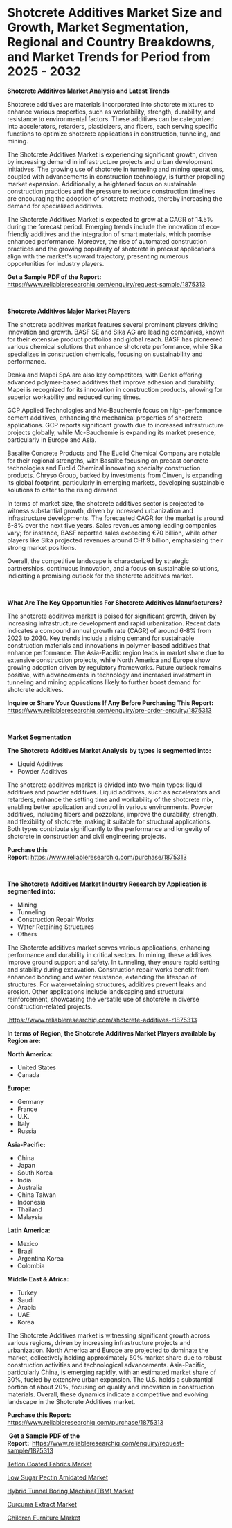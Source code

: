 <p><h1>Shotcrete Additives Market Size and Growth, Market Segmentation, Regional and Country Breakdowns, and Market Trends for Period from 2025 -  2032</h1></p><p><strong>Shotcrete Additives Market Analysis and Latest Trends</strong></p>
<p><p>Shotcrete additives are materials incorporated into shotcrete mixtures to enhance various properties, such as workability, strength, durability, and resistance to environmental factors. These additives can be categorized into accelerators, retarders, plasticizers, and fibers, each serving specific functions to optimize shotcrete applications in construction, tunneling, and mining.</p><p>The Shotcrete Additives Market is experiencing significant growth, driven by increasing demand in infrastructure projects and urban development initiatives. The growing use of shotcrete in tunneling and mining operations, coupled with advancements in construction technology, is further propelling market expansion. Additionally, a heightened focus on sustainable construction practices and the pressure to reduce construction timelines are encouraging the adoption of shotcrete methods, thereby increasing the demand for specialized additives.</p><p>The Shotcrete Additives Market is expected to grow at a CAGR of 14.5% during the forecast period. Emerging trends include the innovation of eco-friendly additives and the integration of smart materials, which promise enhanced performance. Moreover, the rise of automated construction practices and the growing popularity of shotcrete in precast applications align with the market's upward trajectory, presenting numerous opportunities for industry players.</p></p>
<p><strong>Get a Sample PDF of the Report:&nbsp;</strong> <a href="https://www.reliableresearchiq.com/enquiry/request-sample/1875313?utm_campaign=1876&utm_medium=2&utm_source=Github&utm_content=ia&utm_term=31012025&utm_id=shotcrete-additives">https://www.reliableresearchiq.com/enquiry/request-sample/1875313</a></p>
<p>&nbsp;</p>
<p><strong>Shotcrete Additives Major Market Players</strong></p>
<p><p>The shotcrete additives market features several prominent players driving innovation and growth. BASF SE and Sika AG are leading companies, known for their extensive product portfolios and global reach. BASF has pioneered various chemical solutions that enhance shotcrete performance, while Sika specializes in construction chemicals, focusing on sustainability and performance.</p><p>Denka and Mapei SpA are also key competitors, with Denka offering advanced polymer-based additives that improve adhesion and durability. Mapei is recognized for its innovation in construction products, allowing for superior workability and reduced curing times.</p><p>GCP Applied Technologies and Mc-Bauchemie focus on high-performance cement additives, enhancing the mechanical properties of shotcrete applications. GCP reports significant growth due to increased infrastructure projects globally, while Mc-Bauchemie is expanding its market presence, particularly in Europe and Asia.</p><p>Basalite Concrete Products and The Euclid Chemical Company are notable for their regional strengths, with Basalite focusing on precast concrete technologies and Euclid Chemical innovating specialty construction products. Chryso Group, backed by investments from Cinven, is expanding its global footprint, particularly in emerging markets, developing sustainable solutions to cater to the rising demand.</p><p>In terms of market size, the shotcrete additives sector is projected to witness substantial growth, driven by increased urbanization and infrastructure developments. The forecasted CAGR for the market is around 6-8% over the next five years. Sales revenues among leading companies vary; for instance, BASF reported sales exceeding €70 billion, while other players like Sika projected revenues around CHf 9 billion, emphasizing their strong market positions.</p><p>Overall, the competitive landscape is characterized by strategic partnerships, continuous innovation, and a focus on sustainable solutions, indicating a promising outlook for the shotcrete additives market.</p></p>
<p>&nbsp;</p>
<p><strong>What Are The Key Opportunities For Shotcrete Additives Manufacturers?</strong></p>
<p><p>The shotcrete additives market is poised for significant growth, driven by increasing infrastructure development and rapid urbanization. Recent data indicates a compound annual growth rate (CAGR) of around 6-8% from 2023 to 2030. Key trends include a rising demand for sustainable construction materials and innovations in polymer-based additives that enhance performance. The Asia-Pacific region leads in market share due to extensive construction projects, while North America and Europe show growing adoption driven by regulatory frameworks. Future outlook remains positive, with advancements in technology and increased investment in tunneling and mining applications likely to further boost demand for shotcrete additives.</p></p>
<p><strong>Inquire or Share Your Questions If Any Before Purchasing This Report:</strong> <a href="https://www.reliableresearchiq.com/enquiry/pre-order-enquiry/1875313?utm_campaign=1876&utm_medium=2&utm_source=Github&utm_content=ia&utm_term=31012025&utm_id=shotcrete-additives">https://www.reliableresearchiq.com/enquiry/pre-order-enquiry/1875313</a></p>
<p>&nbsp;</p>
<p><strong>Market Segmentation</strong></p>
<p><strong>The Shotcrete Additives Market Analysis by types is segmented into:</strong></p>
<p><ul><li>Liquid Additives</li><li>Powder Additives</li></ul></p>
<p><p>The shotcrete additives market is divided into two main types: liquid additives and powder additives. Liquid additives, such as accelerators and retarders, enhance the setting time and workability of the shotcrete mix, enabling better application and control in various environments. Powder additives, including fibers and pozzolans, improve the durability, strength, and flexibility of shotcrete, making it suitable for structural applications. Both types contribute significantly to the performance and longevity of shotcrete in construction and civil engineering projects.</p></p>
<p><strong>Purchase this Report:&nbsp;</strong><a href="https://www.reliableresearchiq.com/purchase/1875313?utm_campaign=1876&utm_medium=2&utm_source=Github&utm_content=ia&utm_term=31012025&utm_id=shotcrete-additives">https://www.reliableresearchiq.com/purchase/1875313</a></p>
<p>&nbsp;</p>
<p><strong>The Shotcrete Additives Market Industry Research by Application is segmented into:</strong></p>
<p><ul><li>Mining</li><li>Tunneling</li><li>Construction Repair Works</li><li>Water Retaining Structures</li><li>Others</li></ul></p>
<p><p>The Shotcrete additives market serves various applications, enhancing performance and durability in critical sectors. In mining, these additives improve ground support and safety. In tunneling, they ensure rapid setting and stability during excavation. Construction repair works benefit from enhanced bonding and water resistance, extending the lifespan of structures. For water-retaining structures, additives prevent leaks and erosion. Other applications include landscaping and structural reinforcement, showcasing the versatile use of shotcrete in diverse construction-related projects.</p></p>
<p><a href="https://www.reliableresearchiq.com/shotcrete-additives-r1875313?utm_campaign=1876&utm_medium=2&utm_source=Github&utm_content=ia&utm_term=31012025&utm_id=shotcrete-additives">&nbsp;https://www.reliableresearchiq.com/shotcrete-additives-r1875313</a></p>
<p><strong>In terms of Region, the Shotcrete Additives Market Players available by Region are:</strong></p>
<p>
    <p> <strong> North America: </strong>
        <ul>
            <li>United States</li>
            <li>Canada</li>
        </ul>
        </p> 
    <p> <strong> Europe: </strong>
        <ul>
            <li>Germany</li>
            <li>France</li>
            <li>U.K.</li>
            <li>Italy</li>
            <li>Russia</li>
        </ul>
        </p> 
    <p> <strong> Asia-Pacific: </strong>
        <ul>
            <li>China</li>
            <li>Japan</li>
            <li>South Korea</li>
            <li>India</li>
            <li>Australia</li>
            <li>China Taiwan</li>
            <li>Indonesia</li>
            <li>Thailand</li>
            <li>Malaysia</li>
        </ul>
        </p> 
    <p> <strong> Latin America: </strong>
        <ul>
            <li>Mexico</li>
            <li>Brazil</li>
            <li>Argentina Korea</li>
            <li>Colombia</li>
        </ul>
        </p> 
    <p> <strong> Middle East & Africa: </strong>
        <ul>
            <li>Turkey</li>
            <li>Saudi</li>
            <li>Arabia</li>
            <li>UAE</li>
            <li>Korea</li>
        </ul>
    </p>
    </p>
<p><p>The Shotcrete Additives market is witnessing significant growth across various regions, driven by increasing infrastructure projects and urbanization. North America and Europe are projected to dominate the market, collectively holding approximately 50% market share due to robust construction activities and technological advancements. Asia-Pacific, particularly China, is emerging rapidly, with an estimated market share of 30%, fueled by extensive urban expansion. The U.S. holds a substantial portion of about 20%, focusing on quality and innovation in construction materials. Overall, these dynamics indicate a competitive and evolving landscape in the Shotcrete Additives market.</p></p>
<p><strong>Purchase this Report: </strong><a href="https://www.reliableresearchiq.com/purchase/1875313?utm_campaign=1876&utm_medium=2&utm_source=Github&utm_content=ia&utm_term=31012025&utm_id=shotcrete-additives">https://www.reliableresearchiq.com/purchase/1875313</a></p>
<p>&nbsp;<strong>Get a Sample PDF of the Report:&nbsp;&nbsp;</strong><a href="https://www.reliableresearchiq.com/enquiry/request-sample/1875313?utm_campaign=1876&utm_medium=2&utm_source=Github&utm_content=ia&utm_term=31012025&utm_id=shotcrete-additives">https://www.reliableresearchiq.com/enquiry/request-sample/1875313</a></p>
<p><strong></strong></p>
<p><p><a href="https://github.com/birbamanan03/Market-Research-Report-List-1/blob/main/teflon-coated-fabrics-market.md?utm_campaign=1876&utm_medium=2&utm_source=Github&utm_content=ia&utm_term=31012025&utm_id=shotcrete-additives">Teflon Coated Fabrics Market</a></p><p><a href="https://www.linkedin.com/pulse/low-sugar-pectin-amidated-market-size-share-analysis-2025-2032-0ztrc?utm_campaign=1876&utm_medium=2&utm_source=Github&utm_content=ia&utm_term=31012025&utm_id=shotcrete-additives">Low Sugar Pectin Amidated Market</a></p><p><a href="https://www.linkedin.com/pulse/global-hybrid-tunnel-boring-machinetbm-market-size-2025-p5uef?utm_campaign=1876&utm_medium=2&utm_source=Github&utm_content=ia&utm_term=31012025&utm_id=shotcrete-additives">Hybrid Tunnel Boring Machine(TBM) Market</a></p><p><a href="https://github.com/abedlagagica4/Market-Research-Report-List-1/blob/main/curcuma-extract-market.md?utm_campaign=1876&utm_medium=2&utm_source=Github&utm_content=ia&utm_term=31012025&utm_id=shotcrete-additives">Curcuma Extract Market</a></p><p><a href="https://www.linkedin.com/pulse/determining-children-furnituremarket-size-trends-projected-dfyof?utm_campaign=1876&utm_medium=2&utm_source=Github&utm_content=ia&utm_term=31012025&utm_id=shotcrete-additives">Children Furniture Market</a></p></p>